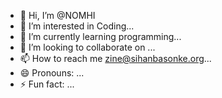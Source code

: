 - 👋 Hi, I’m @NOMHI
- 👀 I’m interested in Coding...
- 🌱 I’m currently learning programming...
- 💞️ I’m looking to collaborate on ...
- 📫 How to reach me zine@sihanbasonke.org...
- 😄 Pronouns: ...
- ⚡ Fun fact: ...

<!---
NOMHI/NOMHI is a ✨ special ✨ repository because its `README.md` (this file) appears on your GitHub profile.
You can click the Preview link to take a look at your changes.
--->
